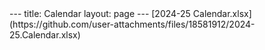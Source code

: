 <meta name="robots" content="noindex">
---
title: Calendar
layout: page
---
[2024-25 Calendar.xlsx](https://github.com/user-attachments/files/18581912/2024-25.Calendar.xlsx)
